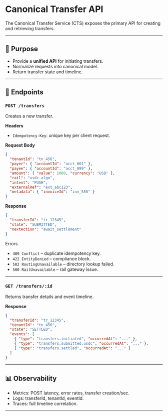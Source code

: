 # Canonical Transfer API

The Canonical Transfer Service (CTS) exposes the primary API for creating and retrieving transfers.

---

## 🎯 Purpose
- Provide a **unified API** for initiating transfers.  
- Normalize requests into canonical model.  
- Return transfer state and timeline.

---

## 🔌 Endpoints

### `POST /transfers`
Creates a new transfer.

**Headers**
- `Idempotency-Key`: unique key per client request.

**Request Body**
```json
{
  "tenantId": "tn_456",
  "payer": { "accountId": "acct_001" },
  "payee": { "accountId": "acct_999" },
  "amount": { "value": 1000, "currency": "USD" },
  "rail": "usdc-algo",
  "intent": "PUSH",
  "externalRef": "ext_abc123",
  "metadata": { "invoiceId": "inv_555" }
}
```

**Response**
```json
{
  "transferId": "tr_12345",
  "state": "SUBMITTED",
  "nextAction": "await_settlement"
}
```

Errors
- `409 Conflict` – duplicate idempotency key.  
- `422 EntityDenied` – compliance block.  
- `502 RoutingUnavailable` – directory lookup failed.  
- `500 RailUnavailable` – rail gateway issue.

---

### `GET /transfers/:id`
Returns transfer details and event timeline.

**Response**
```json
{
  "transferId": "tr_12345",
  "tenantId": "tn_456",
  "state": "SETTLED",
  "events": [
    { "type": "transfers.initiated", "occurredAt": "..." },
    { "type": "transfers.submitted.usdc", "occurredAt": "..." },
    { "type": "transfers.settled", "occurredAt": "..." }
  ]
}
```

---

## 📊 Observability
- Metrics: POST latency, error rates, transfer creation/sec.  
- Logs: transferId, tenantId, eventId.  
- Traces: full timeline correlation.

---
